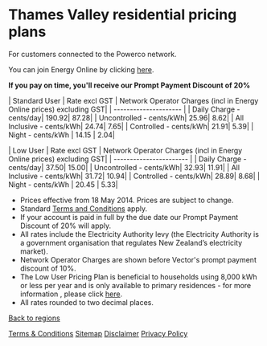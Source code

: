 # Thames Valley residential pricing plans
For customers connected to the Powerco network.

You can join Energy Online by clicking [here](http://www.energyonline.co.nz/Default.aspx?tabid=98).

**If you pay on time, you'll receive our Prompt Payment Discount of 20%**

| Standard User	| Rate excl GST	| Network Operator Charges (incl in Energy Online prices) excluding GST| 
| --------------------- | 
| Daily Charge - cents/day| 	190.92| 	87.28| 
| Uncontrolled - cents/kWh| 	25.96| 	8.62| 
| All Inclusive - cents/kWh| 	24.74| 	7.65| 
| Controlled - cents/kWh| 	21.91| 	5.39| 
| Night - cents/kWh	| 14.15	| 2.04| 
 

| Low User	| Rate excl GST	| Network Operator Charges (incl in Energy Online prices) excluding GST| 
| ----------------------- | 
| Daily Charge - cents/day| 	37.50| 	15.00| 
| Uncontrolled - cents/kWh| 	32.93| 	11.91| 
| All Inclusive - cents/kWh| 	31.72| 	10.94| 
| Controlled - cents/kWh| 	28.89| 	8.68| 
| Night - cents/kWh	| 20.45	| 5.33| 
 

- Prices effective from 18 May 2014. Prices are subject to change.
- Standard [Terms and Conditions](http://www.energyonline.co.nz/Default.aspx?tabid=169) apply.
- If your account is paid in full by the due date our Prompt Payment Discount of 20% will apply.
- All rates include the Electricity Authority levy (the Electricity Authority is a government organisation that regulates New Zealand’s electricity market).
- Network Operator Charges are shown before Vector's prompt payment discount of 10%.
- The Low User Pricing Plan is beneficial to households using 8,000 kWh or less per year and is only available to primary residences - for more information , please click [here](http://www.energyonline.co.nz/Default.aspx?tabid=148).
- All rates rounded to two decimal places.


[Back to regions](http://www.energyonline.co.nz/residential/pricing_plans/residential_electricity_pricing_plans)

[Terms & Conditions](http://www.energyonline.co.nz/terms)
[Sitemap](http://www.energyonline.co.nz/home/site_map)
[Disclaimer](http://www.energyonline.co.nz/home/site_map/disclaimer)
[Privacy Policy](http://www.energyonline.co.nz/home/site_map/privacy_policy)
